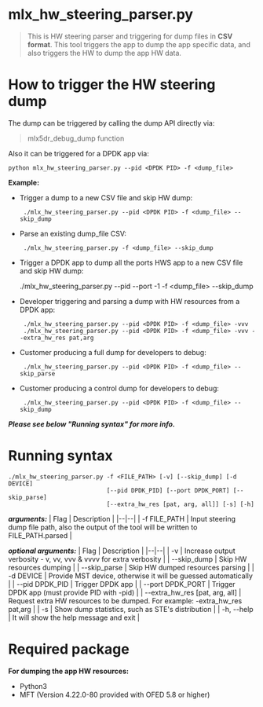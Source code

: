 # mlx_hw_steering_parser.py
> This is HW steering parser and triggering for dump files in **CSV
> format**. 
> This tool triggers the app to dump the app specific data,
> and also triggers the HW to dump the app HW data.
> 
How to trigger the HW steering dump
===================================
The dump can be triggered by calling the dump API directly via:
>  mlx5dr_debug_dump function

Also it can be triggered for a DPDK app via:

    python mlx_hw_steering_parser.py --pid <DPDK PID> -f <dump_file>

**Example:**

 - Trigger a dump to a new CSV file and skip HW dump:

        ./mlx_hw_steering_parser.py --pid <DPDK PID> -f <dump_file> --skip_dump

 - Parse an existing dump_file CSV:

        ./mlx_hw_steering_parser.py -f <dump_file> --skip_dump

 - Trigger a DPDK app to dump all the ports HWS app to a new CSV file and skip HW dump:

	./mlx_hw_steering_parser.py --pid <DPDK PID> --port -1 -f <dump_file> --skip_dump

 - Developer triggering and parsing a dump with HW resources from a DPDK app:
 
        ./mlx_hw_steering_parser.py --pid <DPDK PID> -f <dump_file> -vvv
        ./mlx_hw_steering_parser.py --pid <DPDK PID> -f <dump_file> -vvv --extra_hw_res pat,arg
   
 - Customer producing a full dump for developers to debug:
 
        ./mlx_hw_steering_parser.py --pid <DPDK PID> -f <dump_file> --skip_parse

 - Customer producing a control dump for developers to debug:
 
        ./mlx_hw_steering_parser.py --pid <DPDK PID> -f <dump_file> --skip_dump
  
  
 ***Please see below "Running syntax" for more info.***
 
Running syntax
==============

    ./mlx_hw_steering_parser.py -f <FILE_PATH> [-v] [--skip_dump] [-d DEVICE]
                                [--pid DPDK_PID] [--port DPDK_PORT] [--skip_parse]
                                [--extra_hw_res [pat, arg, all]] [-s] [-h]

***arguments:***
| Flag | Description |
|--|--|
| -f FILE_PATH | Input steering dump file path, also the output of the tool will be written to FILE_PATH.parsed |

***optional arguments:***
| Flag | Description |
|--|--|
| -v | Increase output verbosity - v, vv, vvv & vvvv for extra verbosity |
| --skip_dump | Skip HW resources dumping |
| --skip_parse | Skip HW dumped resources parsing |
| -d DEVICE | Provide MST device, otherwise it will be guessed automatically |
| --pid DPDK_PID | Trigger DPDK app <PID> |
| --port DPDK_PORT | Trigger DPDK app <PORT> (must provide PID with -pid) |
| --extra_hw_res [pat, arg, all] | Request extra HW resources to be dumped. For example: -extra_hw_res pat,arg |
| -s | Show dump statistics, such as STE's distribution |
| -h, --help | It will show the help message and exit |

Required package
===================
**For dumping the app HW resources:**
 - Python3
 - MFT (Version 4.22.0-80 provided with OFED 5.8 or higher)
